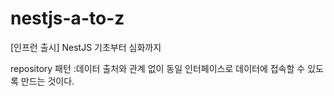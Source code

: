 # nestjs-a-to-z

[인프런 출시] NestJS 기초부터 심화까지

repository 패턴 :데이터 출처와 관계 없이 동일 인터페이스로 데이터에 접속할 수 있도록 만드는 것이다.


